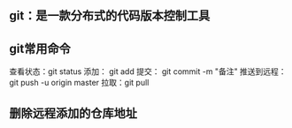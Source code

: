 ## git：是一款分布式的代码版本控制工具 

## git常用命令

  查看状态：git status
  添加： git add
  提交： git commit  -m "备注"
  推送到远程：git push -u origin master
  拉取：git pull


## 删除远程添加的仓库地址